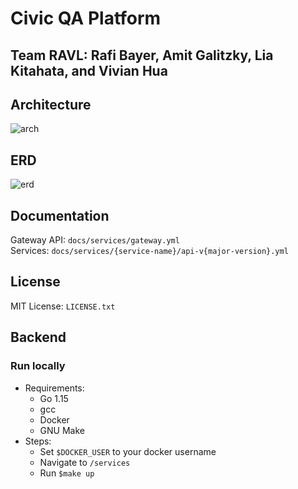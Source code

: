 # Civic QA Platform 
## Team RAVL: Rafi Bayer, Amit Galitzky, Lia Kitahata, and Vivian Hua


## Architecture
![arch](https://lucid.app/publicSegments/view/02744f1b-bda1-41eb-8c9a-0b9c2d66a532/image.png)

## ERD
![erd](https://lucid.app/publicSegments/view/6885381e-a569-47dc-9792-8b3df2ca0193/image.png)

## Documentation
Gateway API: `docs/services/gateway.yml`  
Services: `docs/services/{service-name}/api-v{major-version}.yml`

## License
MIT License: `LICENSE.txt`

## Backend
### Run locally
- Requirements:
    - Go 1.15
    - gcc 
    - Docker
    - GNU Make
- Steps:
    - Set `$DOCKER_USER` to your docker username
    - Navigate to `/services`
    - Run `$make up`
